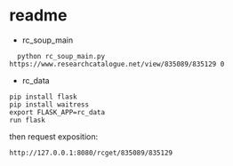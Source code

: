 # readme
- rc_soup_main
```
  python rc_soup_main.py https://www.researchcatalogue.net/view/835089/835129 0
```
- rc_data
```
pip install flask
pip install waitress
export FLASK_APP=rc_data
run flask
```
then request exposition:
```
http://127.0.0.1:8080/rcget/835089/835129
```
